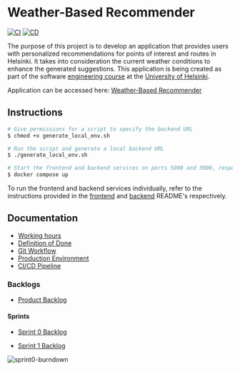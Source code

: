 # Weather-Based Recommender

[![CI](https://github.com/HelsinkiUniCollab/WeatherbasedRecommender/actions/workflows/ci.yml/badge.svg)](https://github.com/HelsinkiUniCollab/WeatherbasedRecommender/actions/workflows/ci.yml)
[![CD](https://github.com/HelsinkiUniCollab/WeatherbasedRecommender/actions/workflows/cd.yml/badge.svg?branch=main)](https://github.com/HelsinkiUniCollab/WeatherbasedRecommender/actions/workflows/cd.yml)

The purpose of this project is to develop an application that provides users with personalized recommendations for points of interest and routes in Helsinki. It takes into consideration the current weather conditions to enhance the generated suggestions. This application is being created as part of the software [engineering course](https://github.com/HY-TKTL/TKT20007-Ohjelmistotuotantoprojekti/) at the [University of Helsinki](https://www.helsinki.fi/fi).

Application can be accessed here: [Weather-Based Recommender](http://128.214.253.51:3000/)

## Instructions

```bash
# Give permissions for a script to specify the backend URL
$ chmod +x generate_local_env.sh

# Run the script and generate a local backend URL
$ ./generate_local_env.sh

# Start the frontend and backend services on ports 5000 and 3000, respectively
$ docker compose up
```

To run the frontend and backend services individually, refer to the instructions provided in the [frontend](/recommender-front/README.md) and [backend](/recommender-back/README.md) README's respectively.

## Documentation

* [Working hours](/docs/hours.md)
* [Definition of Done](/docs/dod.md)
* [Git Workflow](/docs/git-workflow.md)
* [Production Environment](/docs/pouta.md)
* [CI/CD Pipeline](/docs/ci-cd.md)

### Backlogs 

* [Product Backlog](https://github.com/orgs/HelsinkiUniCollab/projects/1)

#### Sprints
* [Sprint 0 Backlog](https://github.com/orgs/HelsinkiUniCollab/projects/1/views/1)

* [Sprint 1 Backlog](https://github.com/orgs/HelsinkiUniCollab/projects/1/views/5)

![sprint0-burndown](https://github.com/HelsinkiUniCollab/WeatherBasedRecommender/assets/1563603/d7125033-704a-41aa-962c-ccf38f6ffbe8)



